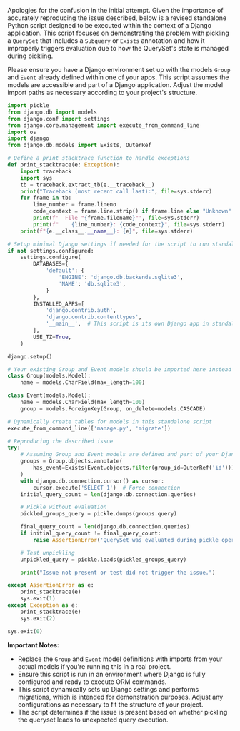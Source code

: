 Apologies for the confusion in the initial attempt. Given the importance of accurately reproducing the issue described, below is a revised standalone Python script designed to be executed within the context of a Django application. This script focuses on demonstrating the problem with pickling a `QuerySet` that includes a `Subquery` or `Exists` annotation and how it improperly triggers evaluation due to how the QuerySet's state is managed during pickling.

Please ensure you have a Django environment set up with the models `Group` and `Event` already defined within one of your apps. This script assumes the models are accessible and part of a Django application. Adjust the model import paths as necessary according to your project's structure.

```python
import pickle
from django.db import models
from django.conf import settings
from django.core.management import execute_from_command_line
import os
import django
from django.db.models import Exists, OuterRef

# Define a print_stacktrace function to handle exceptions
def print_stacktrace(e: Exception):
    import traceback
    import sys
    tb = traceback.extract_tb(e.__traceback__)
    print("Traceback (most recent call last):", file=sys.stderr)
    for frame in tb:
        line_number = frame.lineno
        code_context = frame.line.strip() if frame.line else "Unknown"
        print(f'  File "{frame.filename}"', file=sys.stderr)
        print(f"    {line_number}: {code_context}", file=sys.stderr)
    print(f"{e.__class__.__name__}: {e}", file=sys.stderr)

# Setup minimal Django settings if needed for the script to run standalone
if not settings.configured:
    settings.configure(
        DATABASES={
            'default': {
                'ENGINE': 'django.db.backends.sqlite3',
                'NAME': 'db.sqlite3',
            }
        },
        INSTALLED_APPS=[
            'django.contrib.auth',
            'django.contrib.contenttypes',
            '__main__',  # This script is its own Django app in standalone execution.
        ],
        USE_TZ=True,
    )

django.setup()

# Your existing Group and Event models should be imported here instead
class Group(models.Model):
    name = models.CharField(max_length=100)

class Event(models.Model):
    name = models.CharField(max_length=100)
    group = models.ForeignKey(Group, on_delete=models.CASCADE)

# Dynamically create tables for models in this standalone script
execute_from_command_line(['manage.py', 'migrate'])

# Reproducing the described issue
try:
    # Assuming Group and Event models are defined and part of your Django project
    groups = Group.objects.annotate(
        has_event=Exists(Event.objects.filter(group_id=OuterRef('id')))
    )
    with django.db.connection.cursor() as cursor:
        cursor.execute('SELECT 1')  # Force connection
    initial_query_count = len(django.db.connection.queries)

    # Pickle without evaluation
    pickled_groups_query = pickle.dumps(groups.query)

    final_query_count = len(django.db.connection.queries)
    if initial_query_count != final_query_count:
        raise AssertionError('QuerySet was evaluated during pickle operation.')

    # Test unpickling
    unpickled_query = pickle.loads(pickled_groups_query)

    print("Issue not present or test did not trigger the issue.")

except AssertionError as e:
    print_stacktrace(e)
    sys.exit(1)
except Exception as e:
    print_stacktrace(e)
    sys.exit(2)

sys.exit(0)
```

**Important Notes:**
- Replace the `Group` and `Event` model definitions with imports from your actual models if you're running this in a real project.
- Ensure this script is run in an environment where Django is fully configured and ready to execute ORM commands.
- This script dynamically sets up Django settings and performs migrations, which is intended for demonstration purposes. Adjust any configurations as necessary to fit the structure of your project.
- The script determines if the issue is present based on whether pickling the queryset leads to unexpected query execution.